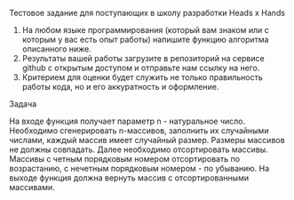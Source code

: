 Тестовое задание для поступающих в школу разработки Heads x Hands

1) На любом языке программирования (который вам знаком или с которым у вас есть опыт работы) напишите функцию алгоритма описанного ниже.
2) Результаты вашей работы загрузите в репозиторий на сервисе github с открытым доступом и отправьте нам ссылку на него.
3) Критерием для оценки будет служить не только правильность работы кода, но и его аккуратность и оформление.

Задача

На входе функция получает параметр n - натуральное число. 
Необходимо сгенерировать n-массивов, заполнить их случайными числами, каждый массив имеет случайный размер. 
Размеры массивов не должны совпадать. Далее необходимо отсортировать массивы. 
Массивы с четным порядковым номером отсортировать по возрастанию, с нечетным порядковым номером - по убыванию. 
На выходе функция должна вернуть массив с отсортированными массивами.

